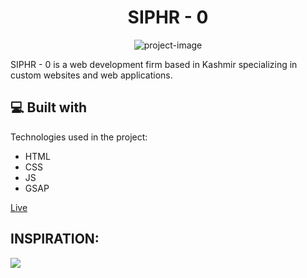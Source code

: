 <h1 align="center" id="title">SIPHR - 0</h1>

<p align="center"><img src="https://socialify.git.ci/verhaxity/siphr/image?font=Source%20Code%20Pro&amp;name=1&amp;pattern=Solid&amp;theme=Dark" alt="project-image"></p>

<p id="description">SIPHR - 0 is a web development firm based in Kashmir specializing in custom websites and web applications.</p>

  
  
<h2>💻 Built with</h2>

Technologies used in the project:

*   HTML
*   CSS
*   JS
*   GSAP

<a href="https://verhaxity.github.io/SIPHR-0/">Live</a>

<h2>INSPIRATION: </h2>
<img src="[https://dribbble.com/shots/19365923-Das-Gr-ne-Creative-Design-Agency-Landing-Page-Website](https://cdn.dribbble.com/userupload/3537346/file/original-a21f8fa25aaf13526fe11e0d94271d1d.png?resize=1024x768)https://cdn.dribbble.com/userupload/3537346/file/original-a21f8fa25aaf13526fe11e0d94271d1d.png?resize=1024x768">

